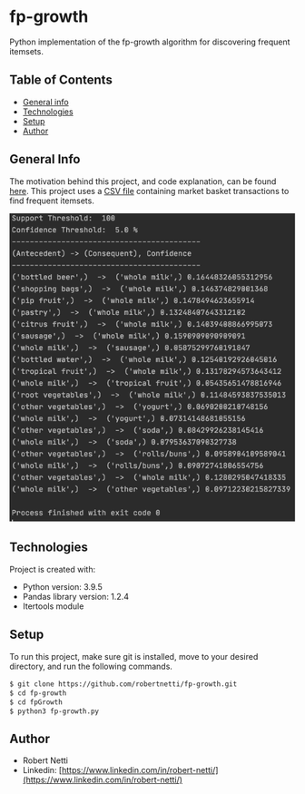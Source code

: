# fp-growth
Python implementation of the fp-growth algorithm for discovering frequent itemsets.

## Table of Contents
* [General info](#general-info)
* [Technologies](#technologies)
* [Setup](#setup)
* [Author](#author)

## General Info
The motivation behind this project, and code explanation, can be found [here](https://www-users.cs.umn.edu/~kumar001/dmbook/ch5_association_analysis.pdf). This project uses a [CSV file](https://raw.githubusercontent.com/robertnetti/fp-growth/main/fpGrowth/transactions.csv) containing market basket transactions to find frequent itemsets.

![Sample Output](./fpGrowth/sample-output.png)

## Technologies
Project is created with:
* Python version: 3.9.5
* Pandas library version: 1.2.4
* Itertools module

## Setup
To run this project, make sure git is installed, move to your desired directory, and run the following commands.

```
$ git clone https://github.com/robertnetti/fp-growth.git
$ cd fp-growth
$ cd fpGrowth
$ python3 fp-growth.py
```

## Author
* Robert Netti
* Linkedin: [https://www.linkedin.com/in/robert-netti/](https://www.linkedin.com/in/robert-netti/)

